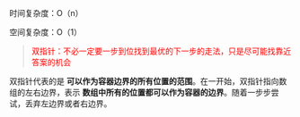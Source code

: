 时间复杂度：O（n）

空间复杂度：O（1）

> <font color="red">双指针：不必一定要一步到位找到最优的下一步的走法，只是尽可能找靠近答案的机会</font>

双指针代表的是 **可以作为容器边界的所有位置的范围**。在一开始，双指针指向数组的左右边界，表示 **数组中所有的位置都可以作为容器的边界**。随着一步步尝试，丢弃左边界或者右边界。

